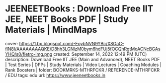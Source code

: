 # JEENEETBooks : Download Free IIT JEE, NEET Books PDF | Study Materials | MindMaps

cover: https://1.bp.blogspot.com/-EoybNVN9YBc/X8OaC-flN8I/AAAAAAAAQKE/D8hh3LGNlzM0bym6hdFUj5fOCQhRgtMoACNcBGAsYHQ/s0/fletro-img.png
created: September 14, 2022 12:49 PM (UTC)
description: Download Free IIT JEE (Main and Advanced), NEET Books PDF | Test Series | DPPs | Study Materials | Video Lectures | Coaching Modules | Rank Boosters |
folder: BOOKMRKS-MTHRFCKR / REFERENCE-MTHRFCKR / EDU
tags: edu
url: https://www.jeeneetbooks.in